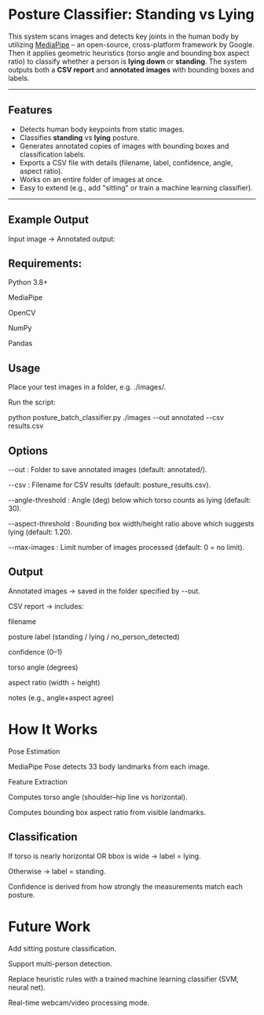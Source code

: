 # Posture Classifier: Standing vs Lying

This system scans images and detects key joints in the human body by utilizing [MediaPipe](https://developers.google.com/mediapipe) – an open-source, cross-platform framework by Google. Then it applies geometric heuristics (torso angle and bounding box aspect ratio) to classify whether a person is **lying down** or **standing**. The system outputs both a **CSV report** and **annotated images** with bounding boxes and labels.

---

## Features
- Detects human body keypoints from static images.
- Classifies **standing** vs **lying** posture.
- Generates annotated copies of images with bounding boxes and classification labels.
- Exports a CSV file with details (filename, label, confidence, angle, aspect ratio).
- Works on an entire folder of images at once.
- Easy to extend (e.g., add "sitting" or train a machine learning classifier).

---

## Example Output
Input image → Annotated output:

## Requirements:

Python 3.8+

MediaPipe

OpenCV

NumPy

Pandas

## Usage

Place your test images in a folder, e.g. ./images/.

Run the script:

python posture_batch_classifier.py ./images --out annotated --csv results.csv

## Options

--out : Folder to save annotated images (default: annotated/).

--csv : Filename for CSV results (default: posture_results.csv).

--angle-threshold : Angle (deg) below which torso counts as lying (default: 30).

--aspect-threshold : Bounding box width/height ratio above which suggests lying (default: 1.20).

--max-images : Limit number of images processed (default: 0 = no limit).

## Output

Annotated images → saved in the folder specified by --out.

CSV report → includes:

filename

posture label (standing / lying / no_person_detected)

confidence (0–1)

torso angle (degrees)

aspect ratio (width ÷ height)

notes (e.g., angle+aspect agree)

# How It Works

Pose Estimation

MediaPipe Pose detects 33 body landmarks from each image.

Feature Extraction

Computes torso angle (shoulder–hip line vs horizontal).

Computes bounding box aspect ratio from visible landmarks.

## Classification

If torso is nearly horizontal OR bbox is wide → label = lying.

Otherwise → label = standing.

Confidence is derived from how strongly the measurements match each posture.

# Future Work

Add sitting posture classification.

Support multi-person detection.

Replace heuristic rules with a trained machine learning classifier (SVM, neural net).

Real-time webcam/video processing mode.

